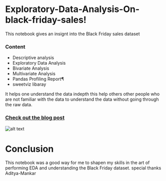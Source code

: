 # Exploratory-Data-Analysis-On-black-friday-sales!

This notebook gives an insignt into the Black Friday sales dataset

### Content
* Descriptive analysis
* Exploratory Data Analysis
* Bivariate Analysis
* Multivariate Analysis
* Pandas Profiling Report¶
* sweetviz libaray

It helps one understand the data indepth this help others other people who are not familiar 
with the data to understand the data without going through the raw data.


### [Check out the blog post](https://medium.com/@nmuchelemba/exploratory-data-analysis-black-friday-sales-dataset-640c94041b28)


![alt text](https://user-images.githubusercontent.com/51362195/201605920-3747cfcb-07f0-475e-8293-b7728ab1b115.PNG?raw=true)

# Conclusion
This notebook was a good way for me to shapen my skills in the art of performing EDA and 
understanding the Black Friday dataset.
special thanks Aditya-Mankar

